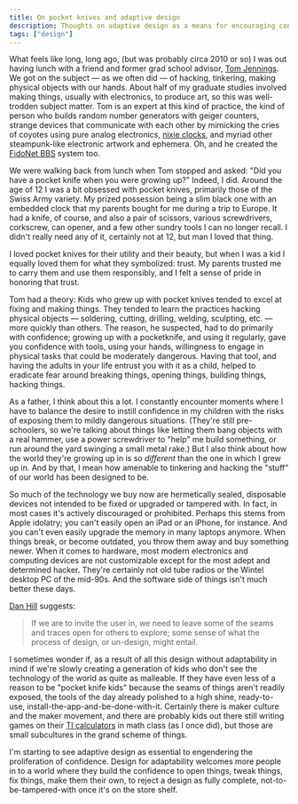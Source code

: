 ```yaml
---
title: On pocket knives and adaptive design
description: Thoughts on adaptive design as a means for encouraging confidence in tinkering and hacking.
tags: ["design"]
---
```


What feels like long, long ago, (but was probably circa 2010 or so) I was out having lunch with a friend and former grad school advisor, [Tom Jennings](https://en.wikipedia.org/wiki/Tom_Jennings). We got on the subject — as we often did — of hacking, tinkering, making physical objects with our hands. About half of my graduate studies involved making things, usually with electronics, to produce art, so this was well-trodden subject matter. Tom is an expert at this kind of practice, the kind of person who builds random number generators with geiger counters, strange devices that communicate with each other by mimicking the cries of coyotes using pure analog electronics, [nixie clocks](https://en.wikipedia.org/wiki/Nixie_tube), and myriad other steampunk-like electronic artwork and ephemera. Oh, and he created the [FidoNet BBS](https://en.wikipedia.org/wiki/FidoNet) system too.

We were walking back from lunch when Tom stopped and asked: "Did you have a pocket knife when you were growing up?" Indeed, I did. Around the age of 12 I was a bit obsessed with pocket knives, primarily those of the Swiss Army variety. My prized possession being a slim black one with an embedded clock that my parents bought for me during a trip to Europe. It had a knife, of course, and also a pair of scissors, various screwdrivers, corkscrew, can opener, and a few other sundry tools I can no longer recall. I didn't really need any of it, certainly not at 12, but man I loved that thing.

I loved pocket knives for their utility and their beauty, but when I was a kid I equally loved them for what they symbolized: trust. My parents trusted me to carry them and use them responsibly, and I felt a sense of pride in honoring that trust.

Tom had a theory: Kids who grew up with pocket knives tended to excel at fixing and making things. They tended to learn the practices hacking physical objects — soldering, cutting, drilling, welding, sculpting, etc. — more quickly than others. The reason, he suspected, had to do primarily with confidence; growing up with a pocketknife, and using it regularly, gave you confidence with tools, using your hands, willingness to engage in physical tasks that could be moderately dangerous. Having that tool, and having the adults in your life entrust you with it as a child, helped to eradicate fear around breaking things, opening things, building things, hacking things.

As a father, I think about this a lot. I constantly encounter moments where I have to balance the desire to instill confidence in my children with the risks of exposing them to mildly dangerous situations. (They're still pre-schoolers, so we're talking about things like letting them bang objects with a real hammer, use a power screwdriver to "help" me build something, or run around the yard swinging a small metal rake.) But I also think about how the world they're growing up in is so _different_ than the one in which I grew up in. And by that, I mean how amenable to tinkering and hacking the "stuff" of our world has been designed to be.

So much of the technology we buy now are hermetically sealed, disposable devices not intended to be fixed or upgraded or tampered with. In fact, in most cases it's actively discouraged or prohibited. Perhaps this stems from Apple idolatry; you can't easily open an iPad or an iPhone, for instance. And you can't even easily upgrade the memory in many laptops anymore. When things break, or become outdated, you throw them away and buy something newer. When it comes to hardware, most modern electronics and computing devices are not customizable except for the most adept and determined hacker. They're certainly not old tube radios or the Wintel desktop PC of the mid-90s. And the software side of things isn't much better these days.

[Dan Hill](https://twitter.com/cityofsound) suggests:

> If we are to invite the user in, we need to leave some of the seams and traces open for others to explore; some sense of what the process of design, or un-design, might entail.

I sometimes wonder if, as a result of all this design without adaptability in mind if we're slowly creating a generation of kids who don't see the technology of the world as quite as malleable. If they have even less of a reason to be "pocket knife kids" because the seams of things aren't readily exposed, the tools of the day already polished to a high shine, ready-to-use, install-the-app-and-be-done-with-it. Certainly there is maker culture and the maker movement, and there are probably kids out there still writing games on their [TI calculators](https://en.wikipedia.org/wiki/TI-86) in math class (as I once did), but those are small subcultures in the grand scheme of things.

I'm starting to see adaptive design as essential to engendering the proliferation of confidence. Design for adaptability welcomes more people in to a world where they build the confidence to open things, tweak things, fix things, make them their own, to reject a design as fully complete, not-to-be-tampered-with once it's on the store shelf. 
